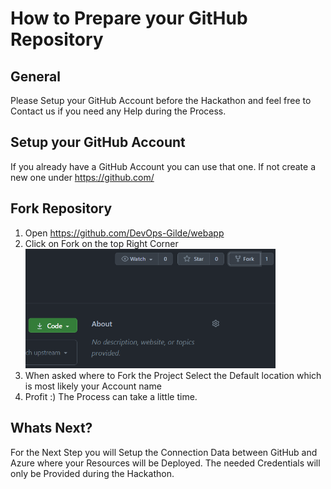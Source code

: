 # How to Prepare your GitHub Repository

## General

Please Setup your GitHub Account before the Hackathon and feel free to Contact us if you need any Help during the Process.

## Setup your GitHub Account

If you already have a GitHub Account you can use that one.
If not create a new one under https://github.com/

## Fork Repository

1. Open https://github.com/DevOps-Gilde/webapp
2. Click on Fork on the top Right Corner 
<br><img src="./images/forkbutton.PNG" width="400"/>
1. When asked where to Fork the Project Select the Default location which is most likely your Account name
2. Profit :) The Process can take a little time.


## Whats Next?

For the Next Step you will Setup the Connection Data between GitHub and Azure where your Resources will be Deployed.
The needed Credentials will only be Provided during the Hackathon.